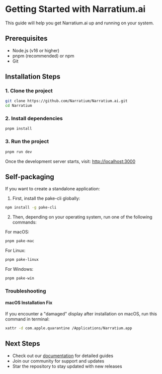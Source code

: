 # Getting Started with Narratium.ai

This guide will help you get Narratium.ai up and running on your system.

## Prerequisites

- Node.js (v16 or higher)
- pnpm (recommended) or npm
- Git

## Installation Steps

### 1. Clone the project

```bash
git clone https://github.com/Narratium/Narratium.ai.git
cd Narratium
```

### 2. Install dependencies

```bash
pnpm install
```

### 3. Run the project

```bash
pnpm run dev
```

Once the development server starts, visit: [http://localhost:3000](http://localhost:3000)

## Self-packaging

If you want to create a standalone application:

1. First, install the pake-cli globally:
```bash
npm install -g pake-cli
```

2. Then, depending on your operating system, run one of the following commands:

For macOS:
```bash
pnpm pake-mac
```

For Linux:
```bash
pnpm pake-linux
```

For Windows:
```bash
pnpm pake-win
```

### Troubleshooting

#### macOS Installation Fix

If you encounter a "damaged" display after installation on macOS, run this command in terminal:

```bash
xattr -d com.apple.quarantine /Applications/Narratium.app
```

## Next Steps

- Check out our [documentation](https://deepwiki.com/Narratium/Narratium.ai/) for detailed guides
- Join our community for support and updates
- Star the repository to stay updated with new releases 